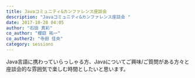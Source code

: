 ```yaml
---
title: Javaコミュニティ&カンファレンス座談会 
description: "Javaコミュニティ&カンファレンス座談会 "
date: 2017-10-28 04:05
author: "石田 真彩"
co_author: "櫻庭 祐一"
co_auther2: "寺田 佳央"
category: sessions
---
```

Java言語に携わっていらっしゃる方、Javaについてご興味/ご質問がある方々と座談会的な雰囲気で楽しむ時間としたいと思います。